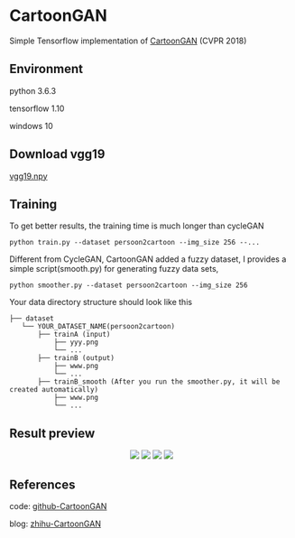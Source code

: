 # CartoonGAN
Simple Tensorflow implementation of [CartoonGAN](http://openaccess.thecvf.com/content_cvpr_2018/html/Chen_CartoonGAN_Generative_Adversarial_CVPR_2018_paper.html) (CVPR 2018)

## Environment
python 3.6.3

tensorflow 1.10

windows 10

## Download vgg19
[vgg19.npy](https://mega.nz/#!xZ8glS6J!MAnE91ND_WyfZ_8mvkuSa2YcA7q-1ehfSm-Q1fxOvvs)

## Training
To get better results, the training time is much longer than cycleGAN

```
python train.py --dataset persoon2cartoon --img_size 256 --...
```

Different from CycleGAN, CartoonGAN added a fuzzy dataset, I provides a simple script(smooth.py) for generating fuzzy data sets, 

```
python smoother.py --dataset persoon2cartoon --img_size 256
```

Your data directory structure should look like this

```
├── dataset
   └── YOUR_DATASET_NAME(persoon2cartoon)
       ├── trainA (input)
           ├── yyy.png
           └── ...
       ├── trainB (output)
           ├── www.png
           └── ...
       ├── trainB_smooth (After you run the smoother.py, it will be created automatically)
           ├── www.png
           └── ...
```

## Result preview

<p align="center">
  <img src="/Related images/step-17100.png">
  <img src="/Related images/step-17200.png">
  <img src="/Related images/step-17300.png">
  <img src="/Related images/step-17400.png">
</p>

## References

code: [github-CartoonGAN](https://github.com/taki0112/CartoonGAN-Tensorflow)

blog: [zhihu-CartoonGAN](https://zhuanlan.zhihu.com/p/40725950)
